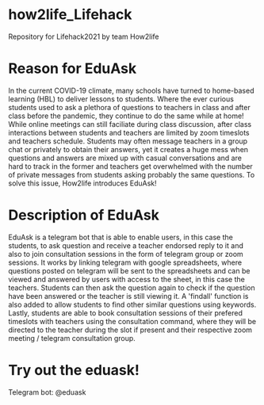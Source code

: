# how2life_Lifehack

Repository for Lifehack2021 by team How2life

# Reason for EduAsk

In the current COVID-19 climate, many schools have turned to home-based learning (HBL) to deliver lessons to students. Where the ever curious students used to ask a plethora of questions to teachers in class and after class before the pandemic, they continue to do the same while at home! While online meetings can still faciliate during class discussion, after class interactions between students and teachers are limited by zoom timeslots and teachers schedule. Students may often message teachers in a group chat or privately to obtain their answers, yet it creates a huge mess when questions and answers are mixed up with casual conversations and are hard to track in the former and teachers get overwhelmed with the number of private messages from students asking probably the same questions. To solve this issue, How2life introduces EduAsk!

# Description of EduAsk

EduAsk is a telegram bot that is able to enable users, in this case the students, to ask question and receive a teacher endorsed reply to it and also to join consultation sessions in the form of telegram group or zoom sessions. It works by linking telegram with google spreadsheets, where questions posted on telegram will be sent to the spreadsheets and can be viewed and answered by users with access to the sheet, in this case the teachers. Students can then ask the question again to check if the question have been answered or the teacher is still viewing it. A 'findall' function is also added to allow students to find other similar questions using keywords. Lastly, students are able to book consultation sessions of their prefered timeslots with teachers using the consultation command, where they will be directed to the teacher during the slot if present and their respective zoom meeting / telegram consultation group.

# Try out the eduask!

Telegram bot: @eduask
